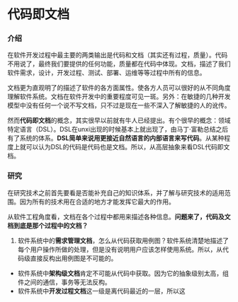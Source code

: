 # 代码即文档

### 介绍
在软件开发过程中最主要的两类输出是代码和文档（其实还有过程，质量）。代码不用说了，最终我们要提供的任何功能，质量都在代码中体现。文档，描述了我们软件需求，设计，开发过程、测试、部署、运维等等过程中所有的信息。

文档更为直观明了的描述了软件的各方面属性。使各方人员可以很好的从不同角度理解软件系统。文档在软件开发中的重要程度可见一斑。另外：在敏捷的几种开发模型中没有任何一个说不写文档，只不过是现在一些不深入了解敏捷的人的讹传。

然而**代码即文档**的概念，其实很早以前就有牛人已经提出。有个很早的概念：领域特定语言（DSL）。DSL在unxi出现的时候基本上就出现了，由马丁·富勒总结之后有了系统的体系。**DSL简单来说用更接近自然语言的内部语言来写代码**。从某种程度上就可以认为DSL的代码是代码也是文档。所以，从高层抽象来看DSL代码即文档。

### 研究
在研究技术之前首先要看是否能补充自己的知识体系，并了解与研究技术的适用范围。因为所有的技术用在合适的地方才能发挥它最大的作用。

从软件工程角度看，文档在各个过程中都用来描述各种信息。**问题来了，代码及文档到底是那个过程中的文档？**

1. 软件系统中的**需求管理文档**，怎么从代码获取用例图？软件系统清楚地描述了每个用户操作所做的处理，但是没有说明用户应该怎样使用系统。所以，从代码级直接反构出用例图是不可能的。
- 软件系统中**架构级文档**肯定不可能从代码中获取。因为它的抽象级别太高，组件之间的通信，事务等无法反构。
- 软件系统中**开发过程文档**这一级是离代码最近的一层，所以这

